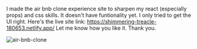 I made the air bnb clone experience site to sharpen my react (especially props) and css skills.
It doesn't have funtionality yet. I only tried to get the UI right.
Here's the live site link: https://shimmering-treacle-180653.netlify.app/
Let me know how you like it. Thank you.

![air-bnb-clone](https://user-images.githubusercontent.com/88939208/218292606-5d2ac8ba-262d-43ed-974a-e92fdce6fdd0.png)

